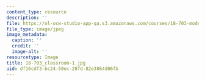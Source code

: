 ```yaml
---
content_type: resource
description: ''
file: https://ol-ocw-studio-app-qa.s3.amazonaws.com/courses/18-703-modern-algebra-spring-2013/df16cdf3bc2450ec28fd82e3864d06fb_18-703_classroom-1.jpg
file_type: image/jpeg
image_metadata:
  caption: ''
  credit: ''
  image-alt: ''
resourcetype: Image
title: 18-703_classroom-1.jpg
uid: df16cdf3-bc24-50ec-28fd-82e3864d06fb
---
```

